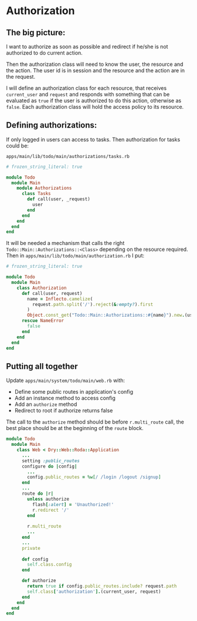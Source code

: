# Authorization

## The big picture:

I want to authorize as soon as possible and redirect if he/she is not authorized to do current action.

Then the authorization class will need to know the user, the resource and the action. The user id is in session and the resource and the action are in the request. 

I will define an authorization class for each resource, that receives `current_user` and `request` and responds with something that can be evaluated as `true` if the user is authorized to do this action, otherwise as `false`. Each authorization class will hold the access policy to its resource.

## Defining authorizations:

If only logged in users can access to tasks. Then  authorization for tasks could be:

`apps/main/lib/todo/main/authorizations/tasks.rb`

```ruby
# frozen_string_literal: true

module Todo
  module Main
    module Authorizations
      class Tasks
        def call(user, _request)
          user
        end
      end
    end
  end
end
```

It will be needed a mechanism that calls the right `Todo::Main::Authorizations::<Class>` depending on the resource required. Then in `apps/main/lib/todo/main/authorization.rb` I put:

```ruby
# frozen_string_literal: true

module Todo
  module Main
    class Authorization
      def call(user, request)
        name = Inflecto.camelize(
          request.path.split('/').reject(&:empty?).first
        )
        Object.const_get("Todo::Main::Authorizations::#{name}").new.(user, request)
      rescue NameError
        false
      end
    end
  end
end
```

## Putting all together

Update `apps/main/system/todo/main/web.rb` with:

* Define some public routes in application's config
* Add an instance method to access config
* Add an `authorize` method
* Redirect to root if authorize returns false

The call to the `authorize` method should be before `r.multi_route` call, the best place should be at the beginning of the `route` block.

```ruby
module Todo
  module Main
    class Web < Dry::Web::Roda::Application
      ...
      setting :public_routes
      configure do |config|
        ...
        config.public_routes = %w[/ /login /logout /signup]
      end
      ...
      route do |r|
        unless authorize
          flash[:alert] = 'Unauthorized!'
          r.redirect '/'
        end
        
        r.multi_route
        ...
      end
      ...
      private
    
      def config
        self.class.config
      end

      def authorize
        return true if config.public_routes.include? request.path
        self.class['authorization'].(current_user, request)
      end
    end
  end
end
```
